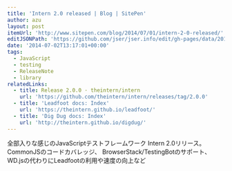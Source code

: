 ```yaml
---
title: 'Intern 2.0 released | Blog | SitePen'
author: azu
layout: post
itemUrl: 'http://www.sitepen.com/blog/2014/07/01/intern-2-0-released/'
editJSONPath: 'https://github.com/jser/jser.info/edit/gh-pages/data/2014/07/index.json'
date: '2014-07-02T13:17:01+00:00'
tags:
  - JavaScript
  - testing
  - ReleaseNote
  - library
relatedLinks:
  - title: Release 2.0.0 · theintern/intern
    url: 'https://github.com/theintern/intern/releases/tag/2.0.0'
  - title: 'Leadfoot docs: Index'
    url: 'https://theintern.github.io/leadfoot/'
  - title: 'Dig Dug docs: Index'
    url: 'http://theintern.github.io/digdug/'
---
```

全部入りな感じのJavaScriptテストフレームワーク Intern 2.0リリース。
CommonJSのコードカバレッジ、
BrowserStack/TestingBotのサポート、WD.jsの代わりにLeadfootの利用や速度の向上など

